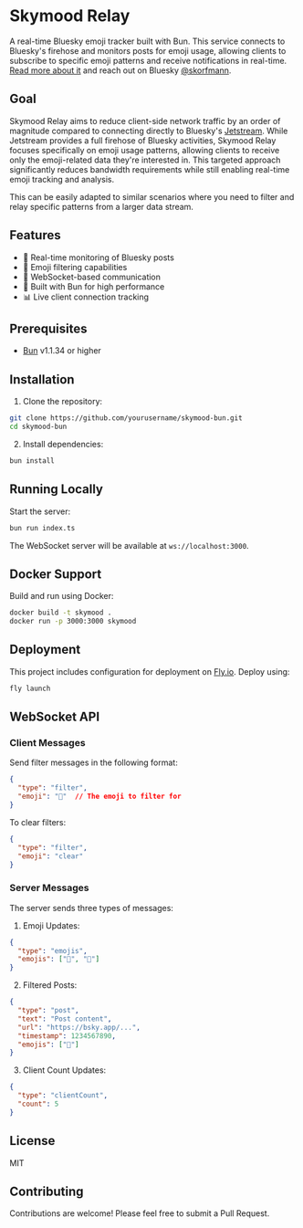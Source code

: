 # Skymood Relay

A real-time Bluesky emoji tracker built with Bun. This service connects to Bluesky's firehose and monitors posts for emoji usage, allowing clients to subscribe to specific emoji patterns and receive notifications in real-time. [Read more about it](https://dev.to/skorfmann/skymood-watch-blueskys-heartbeat-through-emojis-in-real-time-4knm) and reach out on Bluesky [@skorfmann](https://bsky.app/profile/skorfmann.com).

## Goal

Skymood Relay aims to reduce client-side network traffic by an order of magnitude compared to connecting directly to Bluesky's [Jetstream](https://github.com/bluesky-social/jetstream). While Jetstream provides a full firehose of Bluesky activities, Skymood Relay focuses specifically on emoji usage patterns, allowing clients to receive only the emoji-related data they're interested in. This targeted approach significantly reduces bandwidth requirements while still enabling real-time emoji tracking and analysis.

This can be easily adapted to similar scenarios where you need to filter and relay specific patterns from a larger data stream.

## Features

- 🔄 Real-time monitoring of Bluesky posts
- 🎯 Emoji filtering capabilities
- 🔌 WebSocket-based communication
- 🚀 Built with Bun for high performance
- 📊 Live client connection tracking

## Prerequisites

- [Bun](https://bun.sh) v1.1.34 or higher

## Installation

1. Clone the repository:

```bash
git clone https://github.com/yourusername/skymood-bun.git
cd skymood-bun
```

2. Install dependencies:

```bash
bun install
```

## Running Locally

Start the server:

```bash
bun run index.ts
```

The WebSocket server will be available at `ws://localhost:3000`.

## Docker Support

Build and run using Docker:

```bash
docker build -t skymood .
docker run -p 3000:3000 skymood
```

## Deployment

This project includes configuration for deployment on [Fly.io](https://fly.io). Deploy using:

```bash
fly launch
```

## WebSocket API

### Client Messages

Send filter messages in the following format:

```json
{
  "type": "filter",
  "emoji": "🚀"  // The emoji to filter for
}
```

To clear filters:

```json
{
  "type": "filter",
  "emoji": "clear"
}
```

### Server Messages

The server sends three types of messages:

1. Emoji Updates:

```json
{
  "type": "emojis",
  "emojis": ["🚀", "💫"]
}
```

2. Filtered Posts:

```json
{
  "type": "post",
  "text": "Post content",
  "url": "https://bsky.app/...",
  "timestamp": 1234567890,
  "emojis": ["🚀"]
}
```

3. Client Count Updates:

```json
{
  "type": "clientCount",
  "count": 5
}
```

## License

MIT

## Contributing

Contributions are welcome! Please feel free to submit a Pull Request.
